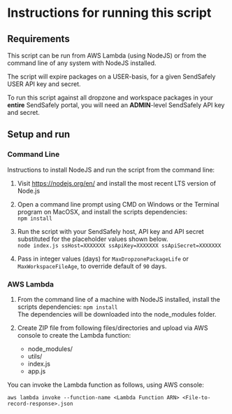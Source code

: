 # Instructions for running this script

## Requirements

This script can be run from AWS Lambda (using NodeJS) or from the command line of any system with NodeJS installed.

The script will expire packages on a USER-basis, for a given SendSafely USER API key and secret.

To run this script against all dropzone and workspace packages in your **entire** SendSafely portal, you will need an **ADMIN**-level SendSafely API key and secret.

## Setup and run

### Command Line
Instructions to install NodeJS and run the script from the command line:
1. Visit https://nodejs.org/en/ and install the most recent LTS version of Node.js

2. Open a command line prompt using CMD on Windows or the Terminal program on MacOSX, and install the scripts dependencies: <br/>`npm install`

3. Run the script with your SendSafely host, API key and API secret substituted for the placeholder values shown below.<br/> `node index.js ssHost=XXXXXXX ssApiKey=XXXXXXX ssApiSecret=XXXXXXX`

4. Pass in integer values (days) for `MaxDropzonePackageLife` or `MaxWorkspaceFileAge`, to override default of `90` days.

### AWS Lambda
1. From the command line of a machine with NodeJS installed, install the scripts dependencies: `npm install`<br>The dependencies will be downloaded into the node_modules folder.

2. Create ZIP file from following files/directories and upload via AWS console to create the Lambda function:
    - node_modules/
    - utils/
    - index.js
    - app.js

You can invoke the Lambda function as follows, using AWS console:
```
aws lambda invoke --function-name <Lambda Function ARN> <File-to-record-response>.json
```